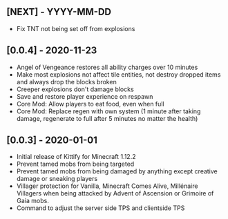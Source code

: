 ## [NEXT] - YYYY-MM-DD
- Fix TNT not being set off from explosions

## [0.0.4] - 2020-11-23
- Angel of Vengeance restores all ability charges over 10 minutes
- Make most explosions not affect tile entities, not destroy dropped items and always drop the blocks broken
- Creeper explosions don't damage blocks
- Save and restore player experience on respawn
- Core Mod: Allow players to eat food, even when full
- Core Mod: Replace regen with own system (1 minute after taking damage, regenerate to full after 5 minutes no matter the health)

## [0.0.3] - 2020-01-01
- Initial release of Kittify for Minecraft 1.12.2
- Prevent tamed mobs from being targeted
- Prevent tamed mobs from being damaged by anything except creative damage or sneaking players
- Villager protection for Vanilla, Minecraft Comes Alive, Millénaire Villagers when being attacked by Advent of Ascension or Grimoire of Gaia mobs.
- Command to adjust the server side TPS and clientside TPS
